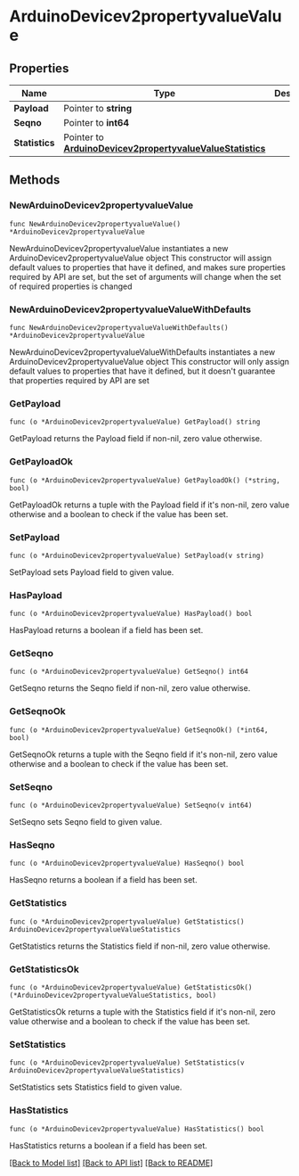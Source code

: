 # ArduinoDevicev2propertyvalueValue

## Properties

Name | Type | Description | Notes
------------ | ------------- | ------------- | -------------
**Payload** | Pointer to **string** |  | [optional] 
**Seqno** | Pointer to **int64** |  | [optional] 
**Statistics** | Pointer to [**ArduinoDevicev2propertyvalueValueStatistics**](ArduinoDevicev2propertyvalueValueStatistics.md) |  | [optional] 

## Methods

### NewArduinoDevicev2propertyvalueValue

`func NewArduinoDevicev2propertyvalueValue() *ArduinoDevicev2propertyvalueValue`

NewArduinoDevicev2propertyvalueValue instantiates a new ArduinoDevicev2propertyvalueValue object
This constructor will assign default values to properties that have it defined,
and makes sure properties required by API are set, but the set of arguments
will change when the set of required properties is changed

### NewArduinoDevicev2propertyvalueValueWithDefaults

`func NewArduinoDevicev2propertyvalueValueWithDefaults() *ArduinoDevicev2propertyvalueValue`

NewArduinoDevicev2propertyvalueValueWithDefaults instantiates a new ArduinoDevicev2propertyvalueValue object
This constructor will only assign default values to properties that have it defined,
but it doesn't guarantee that properties required by API are set

### GetPayload

`func (o *ArduinoDevicev2propertyvalueValue) GetPayload() string`

GetPayload returns the Payload field if non-nil, zero value otherwise.

### GetPayloadOk

`func (o *ArduinoDevicev2propertyvalueValue) GetPayloadOk() (*string, bool)`

GetPayloadOk returns a tuple with the Payload field if it's non-nil, zero value otherwise
and a boolean to check if the value has been set.

### SetPayload

`func (o *ArduinoDevicev2propertyvalueValue) SetPayload(v string)`

SetPayload sets Payload field to given value.

### HasPayload

`func (o *ArduinoDevicev2propertyvalueValue) HasPayload() bool`

HasPayload returns a boolean if a field has been set.

### GetSeqno

`func (o *ArduinoDevicev2propertyvalueValue) GetSeqno() int64`

GetSeqno returns the Seqno field if non-nil, zero value otherwise.

### GetSeqnoOk

`func (o *ArduinoDevicev2propertyvalueValue) GetSeqnoOk() (*int64, bool)`

GetSeqnoOk returns a tuple with the Seqno field if it's non-nil, zero value otherwise
and a boolean to check if the value has been set.

### SetSeqno

`func (o *ArduinoDevicev2propertyvalueValue) SetSeqno(v int64)`

SetSeqno sets Seqno field to given value.

### HasSeqno

`func (o *ArduinoDevicev2propertyvalueValue) HasSeqno() bool`

HasSeqno returns a boolean if a field has been set.

### GetStatistics

`func (o *ArduinoDevicev2propertyvalueValue) GetStatistics() ArduinoDevicev2propertyvalueValueStatistics`

GetStatistics returns the Statistics field if non-nil, zero value otherwise.

### GetStatisticsOk

`func (o *ArduinoDevicev2propertyvalueValue) GetStatisticsOk() (*ArduinoDevicev2propertyvalueValueStatistics, bool)`

GetStatisticsOk returns a tuple with the Statistics field if it's non-nil, zero value otherwise
and a boolean to check if the value has been set.

### SetStatistics

`func (o *ArduinoDevicev2propertyvalueValue) SetStatistics(v ArduinoDevicev2propertyvalueValueStatistics)`

SetStatistics sets Statistics field to given value.

### HasStatistics

`func (o *ArduinoDevicev2propertyvalueValue) HasStatistics() bool`

HasStatistics returns a boolean if a field has been set.


[[Back to Model list]](../README.md#documentation-for-models) [[Back to API list]](../README.md#documentation-for-api-endpoints) [[Back to README]](../README.md)


